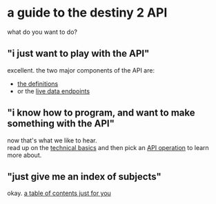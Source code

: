 # a guide to the destiny 2 API

what do you want to do?

## "i just want to play with the API"

excellent. the two major components of the API are:
- [the definitions](/definitions/exploring)
- or the [live data endpoints](/api/spec)

## "i know how to program, and want to make something with the API"

now that's what we like to hear.  
read up on the [technical basics](/api/basics) and then pick an [API operation](by-goal) to learn more about.

## "just give me an index of subjects"

okay. [a table of contents just for you](index-list)

